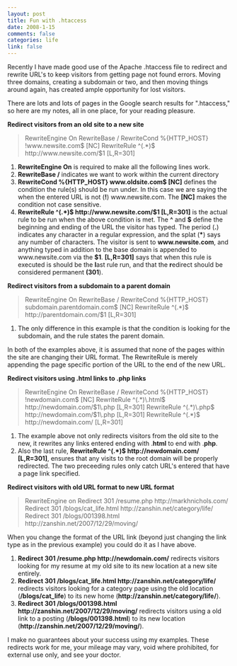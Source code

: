 ```yaml
--- 
layout: post
title: Fun with .htaccess
date: 2008-1-15
comments: false
categories: life
link: false
---
```

Recently I have made good use of the Apache .htaccess file to redirect and rewrite URL's to keep visitors from getting page not found errors.  Moving three domains, creating a subdomain or two, and then moving things around again, has created ample opportunity for lost visitors.

There are lots and lots of pages in the Google search results for ".htaccess," so here are my notes, all in one place, for your reading pleasure.

<strong>Redirect visitors from an old site to a new site</strong>
<blockquote>RewriteEngine On
RewriteBase /
RewriteCond %{HTTP_HOST} !www.newsite.com$ [NC]
RewriteRule ^(.*)$ http://www.newsite.com/$1 [L,R=301]</blockquote>
<ol>
	<li><strong>RewriteEngine On</strong> is required to make all the following lines work.</li>
	<li><strong>RewriteBase /</strong> indicates we want to work within the current directory</li>
	<li><strong>RewriteCond %{HTTP_HOST} www.oldsite.com$ [NC]</strong> defines the condition the rule(s) should be run under.  In this case we are saying the when the entered URL is not (<strong>!</strong>) www.newsite.com.  The <strong>[NC]</strong> makes the condition not case sensitive.</li>
	<li><strong>RewriteRule ^(.*)$ http://www.newsite.com/$1 [L,R=301]</strong> is the actual rule to be run when the above condition is met.  The <strong>^</strong> and <strong>$</strong> define the beginning and ending of the URL the visitor has typed.  The period (<strong>.</strong>) indicates any character in a regular expression, and the splat (<strong>*</strong>) says any number of characters.  The visitor is sent to <strong>www.newsite.com</strong>, and anything typed in addition to the base domain is appended to www.newsite.com via the <strong>$1</strong>.  <strong>[L,R=301]</strong> says that when this rule is executed is should be the <strong>l</strong>ast rule run, and that the <strong>r</strong>edirect should be considered permanent <strong>(301</strong>).</li>
</ol>
<strong>Redirect visitors from a subdomain to a parent domain</strong>
<blockquote>RewriteEngine On
RewriteBase /
RewriteCond %{HTTP_HOST} subdomain.parentdomain.com$ [NC]
RewriteRule ^(.*)$ http://parentdomain.com/$1 [L,R=301]</blockquote>
<ol>
	<li>The only difference in this example is that the condition is looking for the subdomain, and the rule states the parent domain.</li>
</ol>
In both of the examples above, it is assumed that none of the pages within the site are changing their URL format.  The RewriteRule is merely appending the page specific portion of the URL to the end of the new URL.

<strong>Redirect visitors using .html links to .php links</strong>
<blockquote>RewriteEngine On
RewriteBase /
RewriteCond %{HTTP_HOST} !newdomain.com$ [NC]
RewriteRule ^(.*)\.html$ http://newdomain.com/$1\.php [L,R=301]
RewriteRule ^(.*)\.php$ http://newdomain.com/$1\.php [L,R=301]
RewriteRule ^(.*)$ http://newdomain.com/ [L,R=301]</blockquote>
<ol>
	<li>The example above not only redirects visitors from the old site to the new, it rewrites any links entered ending with .<strong>html</strong> to end with .<strong>php</strong>.</li>
	<li>Also the last rule, <strong>RewriteRule ^(.*)$ http://newdomain.com/ [L,R=301]</strong>, ensures that any visits to the root domain will be properly redirected.  The two preceeding rules only catch URL's entered that have a page link specified.</li>
</ol>
<strong>Redirect visitors with old URL format to new URL format</strong>
<blockquote>RewriteEngine on
Redirect 301 /resume.php http://markhnichols.com/
Redirect 301 /blogs/cat_life.html http://zanshin.net/category/life/
Redirect 301 /blogs/001398.html http://zanshin.net/2007/12/29/moving/</blockquote>
When you change the format of the URL link (beyond just changing the link type as in the previous example) you could do it as I have above.
<ol>
	<li><strong>Redirect 301 /resume.php http://newdomain.com/</strong> redirects visitors looking for my resume at my old site to its new location at a new site entirely.</li>
	<li><strong>Redirect 301  /blogs/cat_life.html http://zanshin.net/category/life/</strong> redirects visitors looking for a category page using the old location (<strong>/blogs/cat_life</strong>) to its new home (<strong>http://zanshin.net/category/life/</strong>).</li>
	<li> <strong>Redirect 301 /blogs/001398.html http://zanshin.net/2007/12/29/moving/</strong> redirects visitors using a old link to a posting (<strong>/blogs/001398.html</strong>) to its new location (<strong>http://zanshin.net/2007/12/29/moving/</strong>).</li>
</ol>
I make no guarantees about your success using my examples.  These redirects work for me, your mileage may vary, void where prohibited, for external use only, and see your doctor.
